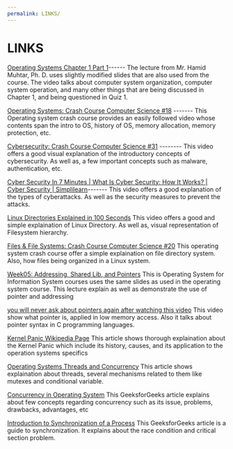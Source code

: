 ```yaml
---
permalink: LINKS/ 
---
```


# LINKS

[Operating Systems Chapter 1 Part 1](https://youtu.be/Z6w6JowO5Fw?si=QZyJH8K5oN9EY3vo)------
The lecture from Mr. Hamid Muhtar, Ph. D. uses slightly modified slides that are also used from the course. The video talks about computer system organization, computer system operation, and many other things that are being discussed in Chapter 1, and being questioned in Quiz 1. 

[Operating Systems: Crash Course Computer Science #18](https://www.youtube.com/watch?v=26QPDBe-NB8) -------
This Operating system crash course provides an easily followed video whose contents span the intro to OS, history of OS, memory allocation, memory protection, etc.

[Cybersecurity: Crash Course Computer Science #31](https://youtu.be/bPVaOlJ6ln0?si=Gsom-8M9Cgd25wpC) --------
This video offers a good visual explanation of the introductory concepts of cybersecurity. As well as, a few important concepts such as malware, authentication, etc. 

[Cyber Security In 7 Minutes | What Is Cyber Security: How It Works? | Cyber Security | Simplilearn](https://www.youtube.com/watch?v=inWWhr5tnEA&t=22s)-------
This video offers a good explanation of the types of cyberattacks. As well as the security measures to prevent the attacks. 

[Linux Directories Explained in 100 Seconds](https://www.youtube.com/watch?v=42iQKuQodW4)
This video offers a good and simple explaination of Linux Directory. As well as, visual representation of Filesystem hierarchy. 

[Files & File Systems: Crash Course Computer Science #20](https://www.youtube.com/watch?v=HbgzrKJvDRw)
This operating system crash course offer a simple explaination on file directory system. Also, how files being organized in a Linux system. 

[Week05: Addressing, Shared Lib, and Pointers](https://www.youtube.com/watch?v=aQgyZGd1MhY)
This is Operating System for Information System courses uses the same slides as used in the operating system course. This lecture explain as well as demonstrate the use of pointer and addressing

[you will never ask about pointers again after watching this video](https://www.youtube.com/watch?v=2ybLD6_2gKM)
This video show what pointer is, applied in low memory access. Also it talks about pointer syntax in C programming languages. 

[Kernel Panic Wikipedia Page](https://en.wikipedia.org/wiki/Kernel_panic)
This article shows thorough explaination about the Kernel Panic which include its history, causes, and its application to the operation systems specifics

[Operating Systems Threads and Concurrency](https://medium.com/@akhandmishra/operating-system-threads-and-concurrency-aec2036b90f8)
This article shows explaination about threads, several mechanisms related to them like mutexes and conditional variable.

[Concurrency in Operating System](https://www.geeksforgeeks.org/concurrency-in-operating-system/)
This GeeksforGeeks article explains about few concepts regarding concurrency such as its issue, problems, drawbacks, advantages, etc


[Introduction to Synchronization of a Process](https://www.geeksforgeeks.org/introduction-of-process-synchronization/)
This GeeksforGeeks article is a guide to synchronization. It explains about the race condition and critical section problem.
